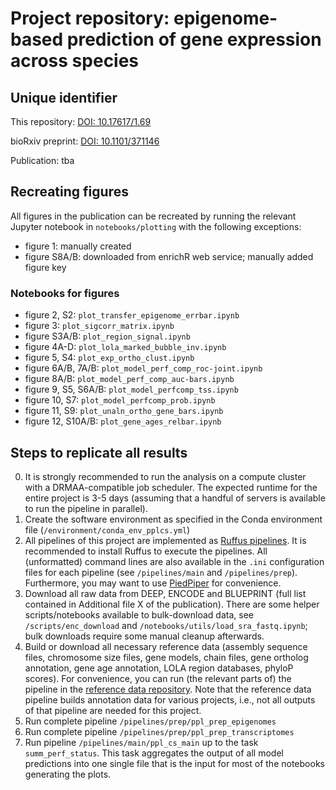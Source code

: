 # Project repository: epigenome-based prediction of gene expression across species


## Unique identifier

This repository: [DOI: 10.17617/1.69](https://doi.org/10.17617/1.69)

bioRxiv preprint: [DOI: 10.1101/371146](https://doi.org/10.1101/371146)

Publication: tba

## Recreating figures

All figures in the publication can be recreated by running the relevant Jupyter notebook in `notebooks/plotting` with the following exceptions:

- figure 1: manually created
- figure S8A/B: downloaded from enrichR web service; manually added figure key

### Notebooks for figures

- figure 2, S2: `plot_transfer_epigenome_errbar.ipynb`
- figure 3: `plot_sigcorr_matrix.ipynb`
- figure S3A/B: `plot_region_signal.ipynb`
- figure 4A-D: `plot_lola_marked_bubble_inv.ipynb`
- figure 5, S4: `plot_exp_ortho_clust.ipynb`
- figure 6A/B, 7A/B: `plot_model_perf_comp_roc-joint.ipynb`
- figure 8A/B: `plot_model_perf_comp_auc-bars.ipynb`
- figure 9, S5, S6A/B: `plot_model_perfcomp_tss.ipynb`
- figure 10, S7: `plot_model_perfcomp_prob.ipynb`
- figure 11, S9: `plot_unaln_ortho_gene_bars.ipynb`
- figure 12, S10A/B: `plot_gene_ages_relbar.ipynb`

## Steps to replicate all results

0) It is strongly recommended to run the analysis on a compute cluster with a DRMAA-compatible job scheduler. The expected runtime for the entire project is 3-5 days (assuming that a handful of servers is available to run the pipeline in parallel).
1) Create the software environment as specified in the Conda environment file (`/environment/conda_env_pplcs.yml`)
2) All pipelines of this project are implemented as [Ruffus pipelines](http://www.ruffus.org.uk/). It is recommended to install Ruffus to execute the pipelines. All (unformatted) command lines are also available in the `.ini` configuration files for each pipeline (see `/pipelines/main` and `/pipelines/prep`). Furthermore, you may want to use [PiedPiper](http://piedpiper.readthedocs.io) for convenience.
3) Download all raw data from DEEP, ENCODE and BLUEPRINT (full list contained in Additional file X of the publication). There are some helper scripts/notebooks available to bulk-download data, see `/scripts/enc_download` and `/notebooks/utils/load_sra_fastq.ipynb`; bulk downloads require some manual cleanup afterwards.
4) Build or download all necessary reference data (assembly sequence files, chromosome size files, gene models, chain files, gene ortholog annotation, gene age annotation, LOLA region databases, phyloP scores). For convenience, you can run (the relevant parts of) the pipeline in the [reference data repository](https://github.molgen.mpg.de/pebert/refdata). Note that the reference data pipeline builds annotation data for various projects, i.e., not all outputs of that pipeline are needed for this project.
5) Run complete pipeline `/pipelines/prep/ppl_prep_epigenomes`
6) Run complete pipeline `/pipelines/prep/ppl_prep_transcriptomes`
7) Run pipeline `/pipelines/main/ppl_cs_main` up to the task `summ_perf_status`. This task aggregates the output of all model predictions into one single file that is the input for most of the notebooks generating the plots.
